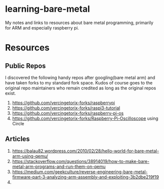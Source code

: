 # learning-bare-metal
My notes and links to resources about bare metal programming, primarily for ARM and especially raspberry pi.


# Resources

## Public Repos

I discovered the following handy repos after googling(bare metal arm) and have taken forks to my standard fork space.  Kudos of course goes to the original repo maintainers who remain credited as long as the original repos exist.

1. https://github.com/vercingetorix-forks/raspberrypi
2. https://github.com/vercingetorix-forks/raspi3-tutorial
3. https://github.com/vercingetorix-forks/raspberry-pi-os
4. https://github.com/vercingetorix-forks/Raspberry-Pi-Oscilloscope using Circle


## Articles

1. https://balau82.wordpress.com/2010/02/28/hello-world-for-bare-metal-arm-using-qemu/
2. https://stackoverflow.com/questions/38914019/how-to-make-bare-metal-arm-programs-and-run-them-on-qemu
3. https://medium.com/geekculture/reverse-engineering-bare-metal-firmware-part-3-analyzing-arm-assembly-and-exploiting-3b2dbe219f19
4. 
